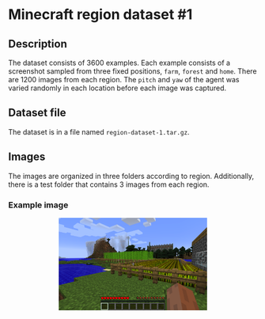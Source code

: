 # Minecraft region dataset #1

## Description
The dataset consists of 3600 examples. Each example consists of a screenshot sampled from three fixed positions, ```farm```, ```forest``` and ```home```. There are 1200 images from each region. The ```pitch``` and ```yaw``` of the agent was varied randomly in each location before each image was captured.

## Dataset file
The dataset is in a file named ```region-dataset-1.tar.gz```.

## Images
The images are organized in three folders according to region. Additionally, there is a test folder that contains 3 images from each region.

### Example image
<center><img src='example.png' width=300></center>
